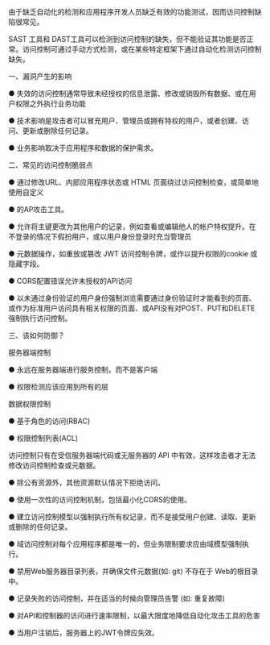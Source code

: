 由于缺乏自动化的检测和应用程序开发人员缺乏有效的功能测试，因而访问控制缺陷很常见。

SAST 工具和 DAST工具可以检测到访问控制的缺失，但不能验证其功能是否正常。访问控制可通过手动方式检测，或在某些特定框架下通过自动化检测访问控制缺失。

一、漏洞产生的影响

● 失效的访问控制通常导致未经授权的信息泄露、修改或销毁所有数据、或在用户权限之外执行业务功能

● 技术影响是攻击者可以冒充用户、管理员或拥有特权的用户，或者创建、访问、更新或删除任何记录。

● 业务影响取决于应用程序和数据的保护需求。

二、常见的访问控制脆弱点

● 通过修改URL、内部应用程序状态或 HTML 页面绕过访问控制检查，或简单地使用自定义

● 的AP攻击工具。

● 允许将主键更改为其他用户的记录，例如查看或编辑他人的帐户特权提升。在不登录的情况下假扮用户，或以用户身份登录时充当管理员

● 元数据操作，如重放或篡改 JWT 访问控制令牌，或作以提升权限的cookie 或隐藏字段。

● CORS配置错误允许未授权的API访问

● 以未通过身份验证的用户身份强制浏览需要通过身份验证时才能看到的页面、或作为标准用户访问具有相关权限的页面、或API没有对POST、PUT和DELETE强制执行访问控制。

三、该如何防御？

服务器端控制

● 永远在服务器端进行服务控制，而不是客户端

● 权限检测应该应用到所有的层

数据权限控制

● 基于角色的访问(RBAC)

● 权限控制列表(ACL)

访问控制只有在受信服务器端代码或无服务器的 API 中有效，这样攻击者才无法修改访问控制检查或元数据。

● 除公有资源外，其他资源默认情况下拒绝访问。

● 使用一次性的访问控制机制，包括最小化CORS的使用。

● 建立访问控制模型以强制执行所有权记录，而不是接受用户创建、读取、更新或删除的任何记录。

● 域访问控制对每个应用程序都是唯一的，但业务限制要求应由域模型强制执行。

● 禁用Web服务器目录列表，并确保文件元数据(如: git) 不存在于 Web的根目录中。

● 记录失败的访问控制，并在适当的时候向管理员告警 (如: 重复故障)

● 对API和控制器的访问进行速率限制，以最大限度地降低自动化攻击工具的危害

● 当用户注销后，服务器上的JWT令牌应失效。

